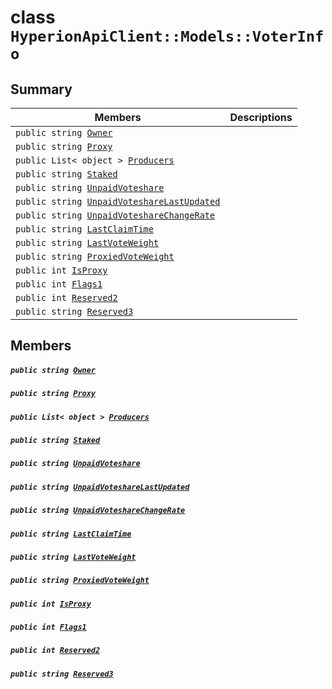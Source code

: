 # class `HyperionApiClient::Models::VoterInfo` 

## Summary

 Members                                | Descriptions                                
----------------------------------------|---------------------------------------------
`public string `[`Owner`](#class_hyperion_api_client_1_1_models_1_1_voter_info_1a2bb39ac02455d05833c5f88b6ddc87ee) | 
`public string `[`Proxy`](#class_hyperion_api_client_1_1_models_1_1_voter_info_1a7d2195539d12ffb181560cdb689fc516) | 
`public List< object > `[`Producers`](#class_hyperion_api_client_1_1_models_1_1_voter_info_1afdd499fd54a8353dec97d092350fcd25) | 
`public string `[`Staked`](#class_hyperion_api_client_1_1_models_1_1_voter_info_1abeb3e2368e3cdf4af6b94736c9d2ec83) | 
`public string `[`UnpaidVoteshare`](#class_hyperion_api_client_1_1_models_1_1_voter_info_1ad815a55753bd0bca61caa663e940ab38) | 
`public string `[`UnpaidVoteshareLastUpdated`](#class_hyperion_api_client_1_1_models_1_1_voter_info_1ae9a6560f8f6df90874fd05e82a9c856b) | 
`public string `[`UnpaidVoteshareChangeRate`](#class_hyperion_api_client_1_1_models_1_1_voter_info_1a132b7ce0091f314d875fc990a7493dc1) | 
`public string `[`LastClaimTime`](#class_hyperion_api_client_1_1_models_1_1_voter_info_1a60d6eef99c687a3c590f53d39405a85d) | 
`public string `[`LastVoteWeight`](#class_hyperion_api_client_1_1_models_1_1_voter_info_1a10bdbf358b268dd6a742c5a63d72c478) | 
`public string `[`ProxiedVoteWeight`](#class_hyperion_api_client_1_1_models_1_1_voter_info_1a8211f4b3cb0da813262885ed0ab836a1) | 
`public int `[`IsProxy`](#class_hyperion_api_client_1_1_models_1_1_voter_info_1a8d23c015e27838bf41e0890dc0f0ae6a) | 
`public int `[`Flags1`](#class_hyperion_api_client_1_1_models_1_1_voter_info_1ae05d8cc6e54e30b67f11499de5d4f819) | 
`public int `[`Reserved2`](#class_hyperion_api_client_1_1_models_1_1_voter_info_1a56e99c547c202e0cfa751db154f1d919) | 
`public string `[`Reserved3`](#class_hyperion_api_client_1_1_models_1_1_voter_info_1ae7dbbc5d1d8e842ec3dad8ae996b5bad) | 

## Members

##### `public string `[`Owner`](#class_hyperion_api_client_1_1_models_1_1_voter_info_1a2bb39ac02455d05833c5f88b6ddc87ee) 

##### `public string `[`Proxy`](#class_hyperion_api_client_1_1_models_1_1_voter_info_1a7d2195539d12ffb181560cdb689fc516) 

##### `public List< object > `[`Producers`](#class_hyperion_api_client_1_1_models_1_1_voter_info_1afdd499fd54a8353dec97d092350fcd25) 

##### `public string `[`Staked`](#class_hyperion_api_client_1_1_models_1_1_voter_info_1abeb3e2368e3cdf4af6b94736c9d2ec83) 

##### `public string `[`UnpaidVoteshare`](#class_hyperion_api_client_1_1_models_1_1_voter_info_1ad815a55753bd0bca61caa663e940ab38) 

##### `public string `[`UnpaidVoteshareLastUpdated`](#class_hyperion_api_client_1_1_models_1_1_voter_info_1ae9a6560f8f6df90874fd05e82a9c856b) 

##### `public string `[`UnpaidVoteshareChangeRate`](#class_hyperion_api_client_1_1_models_1_1_voter_info_1a132b7ce0091f314d875fc990a7493dc1) 

##### `public string `[`LastClaimTime`](#class_hyperion_api_client_1_1_models_1_1_voter_info_1a60d6eef99c687a3c590f53d39405a85d) 

##### `public string `[`LastVoteWeight`](#class_hyperion_api_client_1_1_models_1_1_voter_info_1a10bdbf358b268dd6a742c5a63d72c478) 

##### `public string `[`ProxiedVoteWeight`](#class_hyperion_api_client_1_1_models_1_1_voter_info_1a8211f4b3cb0da813262885ed0ab836a1) 

##### `public int `[`IsProxy`](#class_hyperion_api_client_1_1_models_1_1_voter_info_1a8d23c015e27838bf41e0890dc0f0ae6a) 

##### `public int `[`Flags1`](#class_hyperion_api_client_1_1_models_1_1_voter_info_1ae05d8cc6e54e30b67f11499de5d4f819) 

##### `public int `[`Reserved2`](#class_hyperion_api_client_1_1_models_1_1_voter_info_1a56e99c547c202e0cfa751db154f1d919) 

##### `public string `[`Reserved3`](#class_hyperion_api_client_1_1_models_1_1_voter_info_1ae7dbbc5d1d8e842ec3dad8ae996b5bad) 

